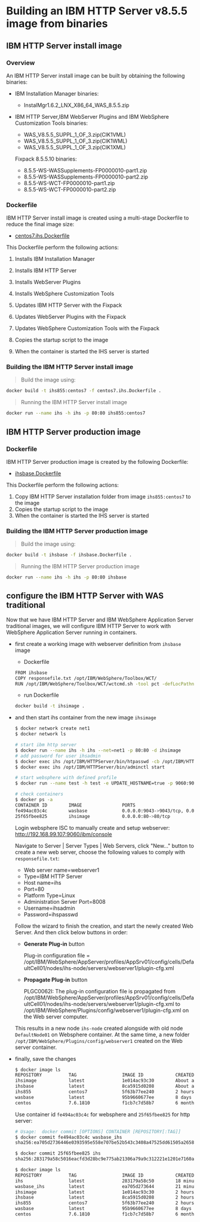 # Building an IBM HTTP Server v8.5.5 image from binaries

## IBM HTTP Server install image

### Overview

An IBM HTTP Server install image can be built by obtaining the following binaries:
* IBM Installation Manager binaries:
  * InstalMgr1.6.2_LNX_X86_64_WAS_8.5.5.zip 

* IBM HTTP Server,IBM WebServer Plugins and IBM WebSphere Customization Tools binaries:
  * WAS_V8.5.5_SUPPL_1_OF_3.zip(CIK1VML)
  * WAS_V8.5.5_SUPPL_1_OF_3.zip(CIK1WML)
  * WAS_V8.5.5_SUPPL_1_OF_3.zip(CIK1XML)

  Fixpack 8.5.5.10 binaries:
  * 8.5.5-WS-WASSupplements-FP0000010-part1.zip
  * 8.5.5-WS-WASSupplements-FP0000010-part2.zip
  * 8.5.5-WS-WCT-FP0000010-part1.zip
  * 8.5.5-WS-WCT-FP0000010-part2.zip

### Dockerfile

IBM HTTP Server install image is created using a multi-stage Dockerfile to reduce the final image size:

* [centos7.ihs.Dockerfile](./install/centos7.ihs.Dockerfile)

This Dockerfile perform the following actions:
 
1. Installs IBM Installation Manager
2. Installs IBM HTTP Server 
3. Installs WebServer Plugins
4. Installs WebSphere Customization Tools
5. Updates IBM HTTP Server with the Fixpack
6. Updates WebServer Plugins with the Fixpack
7. Updates WebSphere Customization Tools with the Fixpack

8. Copies the startup script to the image
9. When the container is started the IHS server is started

### Building the IBM HTTP Server install image

> Build the image using:

```bash
docker build -t ihs855:centos7 -f centos7.ihs.Dockerfile .
```

> Running the IBM HTTP Server install image                                                               
```bash
docker run --name ihs -h ihs -p 80:80 ihs855:centos7          
```

## IBM HTTP Server production image

### Dockerfile

IBM HTTP Server production image is created by the following Dockerfile:

* [ihsbase.Dockerfile](ihsbase.Dockerfile)

This Dockerfile perform the following actions:
 
1. Copy IBM HTTP Server installation folder from image `ihs855:centos7` to the image
2. Copies the startup script to the image
3. When the container is started the IHS server is started

### Building the IBM HTTP Server production image

> Build the image using:

```bash
docker build -t ihsbase -f ihsbase.Dockerfile .
```

> Running the IBM HTTP Server production image                                                               
```bash
docker run --name ihs -h ihs -p 80:80 ihsbase          
```

## configure the IBM HTTP Server with WAS traditional

Now that we have IBM HTTP Server and IBM WebSphere Application Server traditional images, we will configure IBM HTTP Server to work with WebSphere Application Server running in containers.

* first create a working image with webserver definition from 
`ihsbase` image
    * Dockerfile
    ```bash
    FROM ihsbase
    COPY responsefile.txt /opt/IBM/WebSphere/Toolbox/WCT/
    RUN /opt/IBM/WebSphere/Toolbox/WCT/wctcmd.sh -tool pct -defLocPathname /opt/IBM/WebSphere/Plugins -defLocName loc1 -createDefinition -response /opt/IBM/WebSphere/Toolbox/WCT/responsefile.txt
    ```

    * run Dockerfile
    ```bash
    docker build -t ihsimage .
    ```

* and then start ihs container from the new image `ihsimage`
    ```bash
    $ docker network create net1
    $ docker network ls

    # start ibm http server
    $ docker run --name ihs -h ihs --net=net1 -p 80:80 -d ihsimage
    # add password for user ihsadmin
    $ docker exec ihs /opt/IBM/HTTPServer/bin/htpasswd -cb /opt/IBM/HTTPServer/conf/admin.passwd ihsadmin ihspasswd
    $ docker exec ihs /opt/IBM/HTTPServer/bin/adminctl start

    # start websphere with defined profile
    $ docker run --name test -h test -e UPDATE_HOSTNAME=true -p 9060:9060 -p 9043:9043 --net=net1 -d wasbase

    # check containers
    $ docker ps -a
    CONTAINER ID        IMAGE               PORTS                                            NAMES
    fe494ac03c4c        wasbase             0.0.0.0:9043->9043/tcp, 0.0.0.0:9060->9060/tcp   test
    25f65fbee825        ihsimage            0.0.0.0:80->80/tcp                               ihs
    ```
    
    Login websphere ISC to manually create and setup webserver: http://192.168.99.107:9060/ibm/console
    
    Navigate to Server | Server Types | Web Servers, click "New..." button to create a new web server, choose the following values to comply with `responsefile.txt`:
    * Web server name=webserver1
    * Type=IBM HTTP Server
    * Host name=ihs
    * Port=80
    * Platform Type=Linux
    * Administration Server Port=8008
    * Username=ihsadmin
    * Password=ihspasswd

    Follow the wizard to finish the creation, and start the newly created Web Server. And then click below buttons in order:
    * **Generate Plug-in** button 
    
        Plug-in configuration file = /opt/IBM/WebSphere/AppServer/profiles/AppSrv01/config/cells/DefaultCell01/nodes/ihs-node/servers/webserver1/plugin-cfg.xml

    * **Propagate Plug-in** button
    
        PLGC0062I: The plug-in configuration file is propagated from /opt/IBM/WebSphere/AppServer/profiles/AppSrv01/config/cells/DefaultCell01/nodes/ihs-node/servers/webserver1/plugin-cfg.xml to /opt/IBM/WebSphere/Plugins/config/webserver1/plugin-cfg.xml on the Web server computer.
    
    This results in a new node `ihs-node` created alongside with old node `DefaultNode01` on Websphere container. At the same time, a new folder `/opt/IBM/WebSphere/Plugins/config/webserver1` created on the Web server container.

* finally, save the changes
    ```bash
    $ docker image ls
    REPOSITORY          TAG                 IMAGE ID            CREATED             SIZE
    ihsimage            latest              1e014ac93c30        About an hour ago   994MB
    ihsbase             latest              8ca5915d0208        About an hour ago   993MB
    ihs855              centos7             5f63b77ee240        2 hours ago         990MB
    wasbase             latest              95b9660677ee        8 days ago          2.1GB
    centos              7.6.1810            f1cb7c7d58b7        6 months ago        202MB
    ```

    Use container id `fe494ac03c4c` for websphere and `25f65fbee825` for http server:
    ```bash
    # Usage:  docker commit [OPTIONS] CONTAINER [REPOSITORY[:TAG]]
    $ docker commit fe494ac03c4c wasbase_ihs
    sha256:ea705d2736446e0393595e558e707be52b543c3408a47525dd61505a26587290

    $ docker commit 25f65fbee825 ihs
    sha256:283179a58c5016eacfd3d28bc9e775ab21306a79a9c312221e1201e7160af508
    ```

    ```bash
    $ docker image ls
    REPOSITORY          TAG                 IMAGE ID            CREATED             SIZE
    ihs                 latest              283179a58c50        18 minutes ago      994MB
    wasbase_ihs         latest              ea705d273644        21 minutes ago      2.18GB
    ihsimage            latest              1e014ac93c30        2 hours ago         994MB
    ihsbase             latest              8ca5915d0208        2 hours ago         993MB
    ihs855              centos7             5f63b77ee240        2 hours ago         990MB
    wasbase             latest              95b9660677ee        8 days ago          2.1GB
    centos              7.6.1810            f1cb7c7d58b7        6 months ago        202MB
    ```